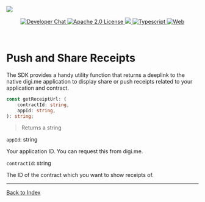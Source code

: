 ![](https://securedownloads.digi.me/partners/digime/SDKReadmeBanner.png)
<p align="center">
    <a href="https://developers.digi.me/slack/join">
        <img src="https://img.shields.io/badge/chat-slack-blueviolet.svg" alt="Developer Chat">
    </a>
    <a href="LICENSE">
        <img src="https://img.shields.io/badge/license-apache 2.0-blue.svg" alt="Apache 2.0 License">
    </a>
    <a href="#">
    	<img src="https://img.shields.io/badge/build-passing-brightgreen.svg">
    </a>
    <a href="https://www.typescriptlang.org/">
        <img src="https://img.shields.io/badge/language-typescript-ff69b4.svg" alt="Typescript">
    </a>
    <a href="https://developers.digi.me/">
        <img src="https://img.shields.io/badge/web-digi.me-red.svg" alt="Web">
    </a>
</p>

<br>

# Push and Share Receipts

The SDK provides a handy utility function that returns a deeplink to the native digi.me application to display share or push receipts related to your application and contract.

```typescript
const getReceiptUrl: (
    contractId: string,
    appId: string,
): string;
```
> Returns a string

`appId`: string

Your application ID. You can request this from digi.me.

`contractId`: string

The ID of the contract which you want to show receipts of.

-----

[Back to Index](./README.md)
